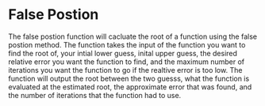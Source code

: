 # False Postion

The false postion function will cacluate the root of a function using the false postion method. The function takes the input of the function you want to find the root of, your intial lower guess, inital upper guess, the desired relative error you want the function to find, and the maximum number of iterations you want the function to go if the realtive error is too low. The function will output the root between the two guesss, what the function is evaluated at the estimated root, the approximate error that was found, and the number of iterations that the function had to use.
